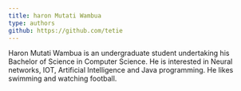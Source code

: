 ```yaml
---
title: haron Mutati Wambua
type: authors
github: https://github.com/tetie
---
```

Haron Mutati Wambua is an undergraduate student undertaking his Bachelor of Science in Computer Science. He is interested in Neural networks, IOT, Artificial Intelligence and Java programming. He likes swimming and watching football.

